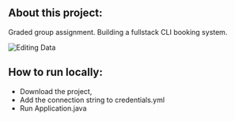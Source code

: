 ## About this project:
Graded group assignment. Building a fullstack CLI booking system.

![Editing Data](https://github.com/jfMoller/HolidayMaker/database_design.png?raw=true)

## How to run locally:
- Download the project, 
- Add the connection string to credentials.yml
- Run Application.java
